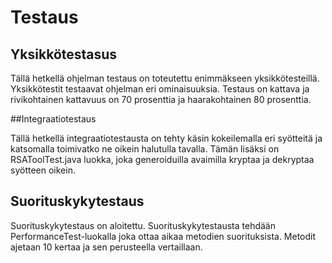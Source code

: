 # Testaus

## Yksikkötestasus
 
Tällä hetkellä ohjelman testaus on toteutettu enimmäkseen yksikkötesteillä. Yksikkötestit testaavat ohjelman eri ominaisuuksia. Testaus
on kattava ja rivikohtainen kattavuus on 70 prosenttia ja haarakohtainen 80 prosenttia.

##Integraatiotestaus

Tällä hetkellä integraatiotestausta on tehty käsin kokeilemalla eri syötteitä ja katsomalla toimivatko ne oikein halutulla tavalla. Tämän lisäksi
on RSAToolTest.java luokka, joka generoiduilla avaimilla kryptaa ja dekryptaa syötteen oikein. 

## Suorituskykytestaus

Suorituskykytestaus on aloitettu. Suorituskykytestausta tehdään PerformanceTest-luokalla joka ottaa aikaa metodien suorituksista. Metodit ajetaan 10 kertaa
ja sen perusteella vertaillaan. 
